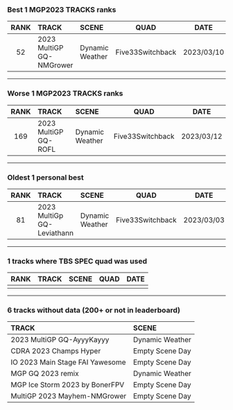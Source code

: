 ### Best 1 MGP2023 TRACKS ranks
|RANK|TRACK|SCENE|QUAD|DATE|
|:---:|:---|:---|:---:|:---:|
|52|2023 MultiGP GQ-NMGrower|Dynamic Weather|Five33Switchback|2023/03/10|
---
### Worse 1 MGP2023 TRACKS ranks
|RANK|TRACK|SCENE|QUAD|DATE|
|:---:|:---|:---|:---:|:---:|
|169|2023 MultiGP GQ-ROFL|Dynamic Weather|Five33Switchback|2023/03/12|
---
### Oldest 1 personal best
|RANK|TRACK|SCENE|QUAD|DATE|
|:---:|:---|:---|:---:|:---:|
|81|2023 MultiGp GQ-Leviathann|Dynamic Weather|Five33Switchback|2023/03/03|
---
### 1 tracks where TBS SPEC quad was used
|RANK|TRACK|SCENE|QUAD|DATE|
|:---:|:---|:---|:---:|:---:|
||||||
---
### 6 tracks without data (200+ or not in leaderboard)
|TRACK|SCENE|
|:---|:---|
|2023 MultiGP GQ-AyyyKayyy|Dynamic Weather|
|CDRA 2023  Champs Hyper|Empty Scene Day|
|IO 2023 Main Stage FAI Yawesome|Empty Scene Day|
|MGP GQ 2023 remix|Dynamic Weather|
|MGP Ice Storm 2023 by BonerFPV|Empty Scene Day|
|MultiGP 2023 Mayhem-NMGrower|Empty Scene Day|
